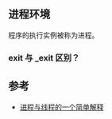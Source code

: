 ## 进程环境

程序的执行实例被称为进程。

### exit 与 _exit 区别？



## 参考

* [进程与线程的一个简单解释](http://www.ruanyifeng.com/blog/2013/04/processes_and_threads.html)
